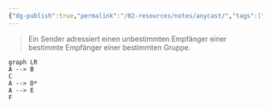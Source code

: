 ```yaml
---
{"dg-publish":true,"permalink":"/02-resources/notes/anycast/","tags":["netzwerk"],"noteIcon":"","updated":"2024-07-04T11:38:16.686+02:00"}
---
```


> Ein Sender adressiert einen unbestimmten Empfänger einer bestimmte Empfänger einer bestimmten Gruppe.
```mermaid
graph LR
A --> B
C
A --> D*
A --> E
F
```
